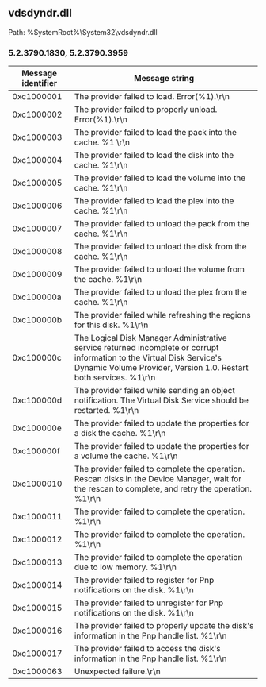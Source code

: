 ## vdsdyndr.dll

Path: %SystemRoot%\System32\vdsdyndr.dll

### 5.2.3790.1830, 5.2.3790.3959

Message identifier | Message string
--- | ---
0xc1000001 | The provider failed to load. Error(%1).\r\n
0xc1000002 | The provider failed to properly unload. Error(%1).\r\n
0xc1000003 | The provider failed to load the pack into the cache. %1 \r\n
0xc1000004 | The provider failed to load the disk into the cache. %1\r\n
0xc1000005 | The provider failed to load the volume into the cache. %1\r\n
0xc1000006 | The provider failed to load the plex into the cache. %1\r\n
0xc1000007 | The provider failed to unload the pack from the cache. %1\r\n
0xc1000008 | The provider failed to unload the disk from the cache. %1\r\n
0xc1000009 | The provider failed to unload the volume from the cache. %1\r\n
0xc100000a | The provider failed to unload the plex from the cache. %1\r\n
0xc100000b | The provider failed while refreshing the regions for this disk. %1\r\n
0xc100000c | The Logical Disk Manager Administrative service returned incomplete or corrupt information to the Virtual Disk Service's Dynamic Volume Provider, Version 1.0. Restart both services. %1\r\n
0xc100000d | The provider failed while sending an object notification. The Virtual Disk Service should be restarted. %1\r\n
0xc100000e | The provider failed to update the properties for a disk the cache. %1\r\n
0xc100000f | The provider failed to update the properties for a volume the cache. %1\r\n
0xc1000010 | The provider failed to complete the operation. Rescan disks in the Device Manager, wait for the rescan to complete, and retry the operation. %1\r\n
0xc1000011 | The provider failed to complete the operation. %1\r\n
0xc1000012 | The provider failed to complete the operation. %1\r\n
0xc1000013 | The provider failed to complete the operation due to low memory. %1\r\n
0xc1000014 | The provider failed to register for Pnp notifications on the disk. %1\r\n
0xc1000015 | The provider failed to unregister for Pnp notifications on the disk. %1\r\n
0xc1000016 | The provider failed to properly update the disk's information in the Pnp handle list. %1\r\n
0xc1000017 | The provider failed to access the disk's information in the Pnp handle list. %1\r\n
0xc1000063 | Unexpected failure.\r\n
